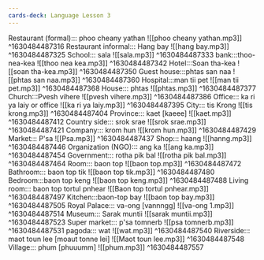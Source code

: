 ```yaml
---
cards-deck: Language Lesson 3
---
```


Restaurant (formal)::: phoo cheany yathan ![[phoo cheany yathan.mp3]]
^1630484487316
Restaurant informal::: Hang bay  ![[hang bay.mp3]]
^1630484487325
School::: sala ![[sala.mp3]] 
^1630484487333
bank:::thoo-nea-kea ![[thoo nea kea.mp3]]
^1630484487342
Hotel:::Soan tha-kea ![[soan tha-kea.mp3]]
^1630484487350
Guest house:::phtas san naa ![[phtas san naa.mp3]]
^1630484487360
Hospital:::man tii pet ![[man tii pet.mp3]]
^1630484487368
House::: phtas ![[phtas.mp3]]
^1630484487377
Church:::Pvesh vihere ![[pvesh vihere.mp3]]
^1630484487386
Office::: ka ri ya laiy or office ![[ka ri ya laiy.mp3]]
^1630484487395
City::: tis Krong ![[tis krong.mp3]]
^1630484487404
Province::: kaet [kaeee] ![[kaet.mp3]]
^1630484487412
Country side::: srok srae ![[srok srae.mp3]]
^1630484487421
Company::: krom hun ![[krom hun.mp3]]
^1630484487429
Market::: P'sa ![[Psa.mp3]]
^1630484487437
Shop::: haang ![[hanng.mp3]]
^1630484487446
Organization (NGO)::: ang ka ![[ang ka.mp3]]
^1630484487454
Government::: rotha pik bal ![[rotha pik bal.mp3]]
^1630484487464
Room::: baon top ![[baon top.mp3]]
^1630484487472
Bathroom::: baon top tik ![[baon top tik.mp3]]
^1630484487480
Bedroom:::baon top keng ![[baon top keng.mp3]]
^1630484487488
Living room::: baon top tortul pnhear ![[Baon top tortul pnhear.mp3]]
^1630484487497
Kitchen:::baon-top bay ![[baon top bay.mp3]]
^1630484487505
Royal Palace::: va-ong [vannngg] ![[va-ong 1.mp3]]
^1630484487514
Museum::: Sarak muntii ![[sarak muntii.mp3]]
^1630484487523
Super market::: p'sa tomnerb ![[psa tomnerb.mp3]]
^1630484487531
pagoda::: wat ![[wat.mp3]]
^1630484487540
Riverside::: maot toun lee [moaut tonne lei] ![[Maot toun lee.mp3]]
^1630484487548
Village::: phum [phuuumm] ![[phum.mp3]]
^1630484487557


